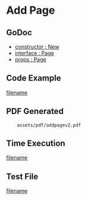 # Add Page

## GoDoc
* [constructor : New](https://pkg.go.dev/github.com/johnfercher/maroto/v2/pkg/components/page#New) 
* [interface : Page](https://pkg.go.dev/github.com/johnfercher/maroto/v2/pkg/core#Page)
* [props : Page](https://pkg.go.dev/github.com/johnfercher/maroto/v2/pkg/props#Page)

## Code Example
[filename](../../assets/examples/addpage/v2/main.go  ':include :type=code')

## PDF Generated
```pdf
	assets/pdf/addpagev2.pdf
```

## Time Execution
[filename](../../assets/text/addpagev2.txt  ':include :type=code')

## Test File
[filename](https://raw.githubusercontent.com/johnfercher/maroto/master/test/maroto/examples/addpage.json  ':include :type=code')